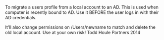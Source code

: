To migrate a users profile from a local account to an AD.  This is used when computer is recently bound to AD.  Use it BEFORE the user logs in with their AD credentials.

It'll also change permissions on /Users/newname to match and delete the old local account.  Use at your own risk!
Todd Houle
Partners
2014
